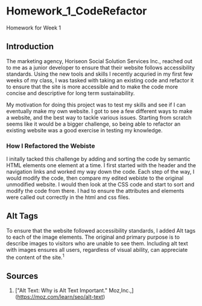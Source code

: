 # Homework_1_CodeRefactor
Homework for Week 1

## Introduction

The marketing agency, Horiseon Social Solution Services Inc., reached out to me as a junior developer to ensure that their website follows accessibility standards. Using the new tools and skills I recently acquried in my first few weeks of my class, I was tasked with taking an existing code and refactor it to ensure that the site is more accessible and to make the code more concise and descriptive for long term sustainability.

My motivation for doing this project was to test my skills and see if I can eventually make my own website. I got to see a few different ways to make a website, and the best way to tackle various issues. Starting from scratch seems like it would be a bigger challenge, so being able to refactor an existing website was a good exercise in testing my knowledge. 

### How I Refactored the Webiste

I initally tacked this challenge by adding and sorting the code by semantic HTML elements one element at a time. I first started with the header and the navigation links and worked my way down the code. Each step of the way, I would modify the code, then compare my edited webiste to the original unmodified website. I would then look at the CSS code and start to sort and modify the code from there. I had to ensure the attributes and elements were called out correctly in the html and css files. 

## Alt Tags

To ensure that the website followed accessibility standards, I added Alt tags to each of the image elements. The original and primary purpose is to describe images to visitors who are unable to see them. Including alt text with images ensures all users, regardless of visual ability, can appreciate the content of the site.<sup>1</sup>



## Sources
1. ["Alt Text: Why is Alt Text Important." Moz,Inc.,] (https://moz.com/learn/seo/alt-text)